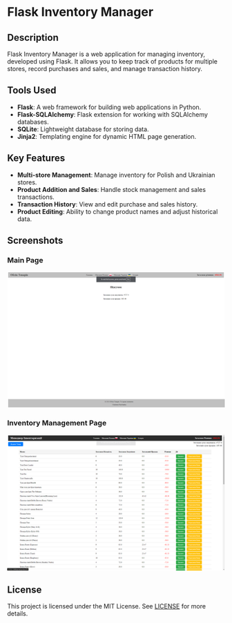 # **Flask Inventory Manager**

## Description
Flask Inventory Manager is a web application for managing inventory, developed using Flask. It allows you to keep track of products for multiple stores, record purchases and sales, and manage transaction history.

## Tools Used

- **Flask**: A web framework for building web applications in Python.
- **Flask-SQLAlchemy**: Flask extension for working with SQLAlchemy databases.
- **SQLite**: Lightweight database for storing data.
- **Jinja2**: Templating engine for dynamic HTML page generation.

## Key Features

- **Multi-store Management**: Manage inventory for Polish and Ukrainian stores.
- **Product Addition and Sales**: Handle stock management and sales transactions.
- **Transaction History**: View and edit purchase and sales history.
- **Product Editing**: Ability to change product names and adjust historical data.

## Screenshots

### Main Page
![Main Page](images/main_page.png)

### Inventory Management Page
![Inventory Management Page](images/Index_page.png)


## License

This project is licensed under the MIT License. See [LICENSE](LICENSE) for more details.